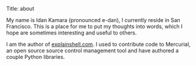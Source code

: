 Title: about

My name is Idan Kamara (pronounced e-dan), I currently reside in San Francisco.
This is a place for me to put my thoughts into words, which I hope are
sometimes interesting and useful to others.

I am the author of [explainshell.com](http://explainshell.com). I used to
contribute code to Mercurial, an open source source control management tool and
have authored a couple Python libraries.
